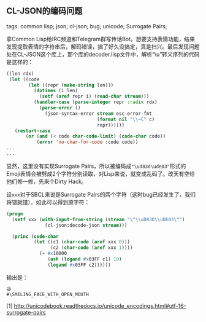 CL-JSON的编码问题
-----------------

tags: common lisp; json; cl-json; bug; unicode; Surrogate Pairs;

拿Common Lisp给IRC频道和Telegram群写传话Bot。想要支持表情功能，结果发现提取表情的字符串后，解码错误，搞了好久没搞定，真是扫兴。最后发现问题处在CL-JSON这个库上，那个库的decoder.lisp文件中，解析“\u”转义序列的代码是这样的：

```lisp
((len rdx)
 (let ((code
        (let ((repr (make-string len)))
          (dotimes (i len)
            (setf (aref repr i) (read-char stream)))
          (handler-case (parse-integer repr :radix rdx)
            (parse-error ()
              (json-syntax-error stream esc-error-fmt
                                 (format nil "\\~C" c)
                                 repr))))))
   (restart-case
       (or (and (< code char-code-limit) (code-char code))
           (error 'no-char-for-code :code code))
...
...
```

显然，这里没有实现Surrogate Pairs，所以被编码成`"\ud83d\ude03"`形式的Emoji表情会被劈成2个字符分别读取，对Lisp来说，就变成乱码了。改天有空给他们修一修，先来个Dirty Hack。

设`xxx`对于SBCL来说是Surrogate Pairs的两个字符（这时bug已经发生了，我们将错就错），如此可以得到原字符：

```lisp
(progn
  (setf xxx (with-input-from-string (stream "\"\\uD83D\\uDE03\"")
              (cl-json:decode-json stream)))

  (princ (code-char
          (let ((c1 (char-code (aref xxx 0)))
                (c2 (char-code (aref xxx 1))))
            (+ #x10000
               (ash (logand #x03FF c1) 10)
               (logand #x03FF c2))))))
```

输出是：
```
😃
#\SMILING_FACE_WITH_OPEN_MOUTH
```

[1] http://unicodebook.readthedocs.io/unicode_encodings.html#utf-16-surrogate-pairs
